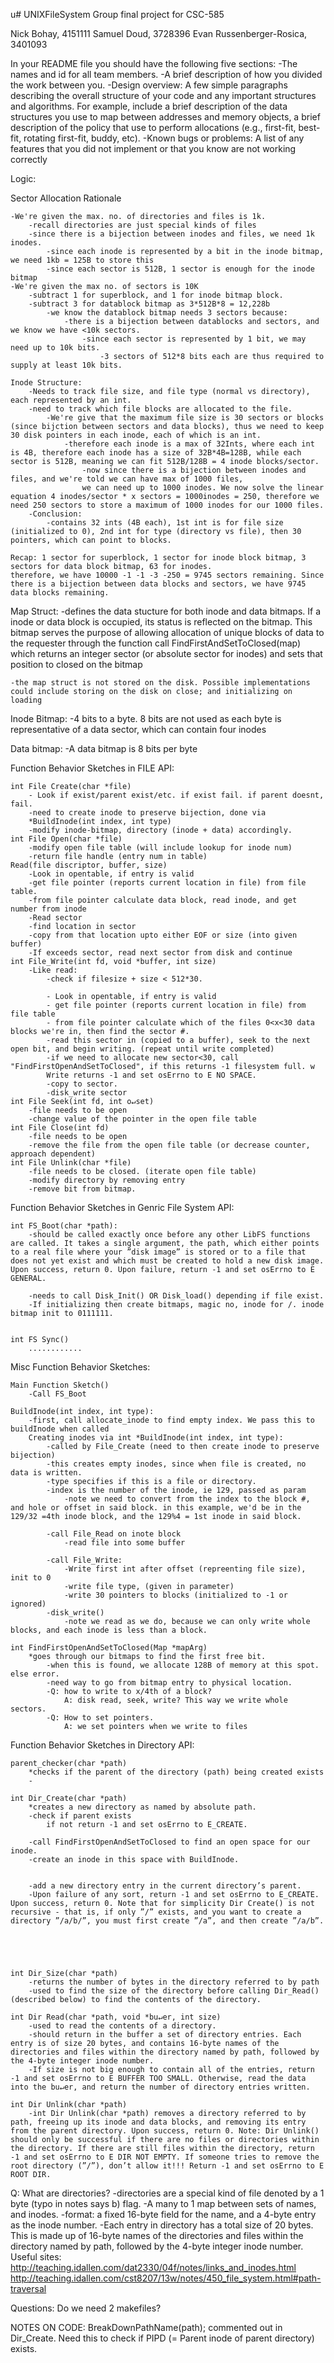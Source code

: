 u# UNIXFileSystem
Group final project for CSC-585

Nick Bohay, 4151111
Samuel Doud, 3728396
Evan Russenberger-Rosica, 3401093

In your README file you should have the following five sections:
	-The names and id for all team members.
	-A brief description of how you divided the work between you.
	-Design overview: A few simple paragraphs describing the overall structure of your code and
	any important structures and algorithms. For example, include a brief description of the data structures you use to map between addresses and memory objects, a brief description of the policy that use to perform allocations (e.g., first-fit, best-fit, rotating first-fit, buddy, etc).
	-Known bugs or problems: A list of any features that you did not implement or that you know are not working correctly


Logic:

Sector Allocation Rationale

	-We're given the max. no. of directories and files is 1k. 
		-recall directories are just special kinds of files
		-since there is a bijection between inodes and files, we need 1k inodes.
			-since each inode is represented by a bit in the inode bitmap, we need 1kb = 125B to store this 
			-since each sector is 512B, 1 sector is enough for the inode bitmap
	-We're given the max no. of sectors is 10K
		-subtract 1 for superblock, and 1 for inode bitmap block.
		-subtract 3 for datablock bitmap as 3*512B*8 = 12,228b
			-we know the datablock bitmap needs 3 sectors because:
				-there is a bijection between datablocks and sectors, and we know we have <10k sectors.
					-since each sector is represented by 1 bit, we may need up to 10k bits. 
						-3 sectors of 512*8 bits each are thus required to supply at least 10k bits. 

	Inode Structure:
		-Needs to track file size, and file type (normal vs directory), each represented by an int.
		-need to track which file blocks are allocated to the file. 
			-We're give that the maximum file size is 30 sectors or blocks (since bijction between sectors and data blocks), thus we need to keep 30 disk pointers in each inode, each of which is an int. 
				-therefore each inode is a max of 32Ints, where each int is 4B, therefore each inode has a size of 32B*4B=128B, while each sector is 512B, meaning we can fit 512B/128B = 4 inode blocks/sector. 
					-now since there is a bijection between inodes and files, and we're told we can have max of 1000 files, 
					we can need up to 1000 inodes. We now solve the linear equation 4 inodes/sector * x sectors = 1000inodes = 250, therefore we need 250 sectors to store a maximum of 1000 inodes for our 1000 files.
		-Conclusion: 
			-contains 32 ints (4B each), 1st int is for file size (initialized to 0), 2nd int for type (directory vs file), then 30 pointers, which can point to blocks. 

	Recap: 1 sector for superblock, 1 sector for inode block bitmap, 3 sectors for data block bitmap, 63 for inodes. 
	therefore, we have 10000 -1 -1 -3 -250 = 9745 sectors remaining. Since there is a bijection between data blocks and sectors, we have 9745 data blocks remaining. 


Map Struct: 
	-defines the data stucture for both inode and data bitmaps. If a inode or data block is occupied, its status is reflected on the bitmap. This bitmap serves the purpose of allowing allocation of unique blocks of data to the requester through the function call FindFirstAndSetToClosed(map) which returns an integer sector (or absolute sector for inodes) and sets that position to closed on the bitmap

	-the map struct is not stored on the disk. Possible implementations could include storing on the disk on close; and initializing on loading

Inode Bitmap:
	-4 bits to a byte. 8 bits are not used as each byte is representative of a data sector, which can contain four inodes
	
Data bitmap:
	-A data bitmap is 8 bits per byte

Function Behavior Sketches in FILE API:

	int File Create(char *file)
		- Look if exist/parent exist/etc. if exist fail. if parent doesnt, fail.
		-need to create inode to preserve bijection, done via 
		*BuildInode(int index, int type)
		-modify inode-bitmap, directory (inode + data) accordingly. 
	int File Open(char *file)
		-modify open file table (will include lookup for inode num)
		-return file handle (entry num in table)
	Read(file discriptor, buffer, size)
		-Look in opentable, if entry is valid
		-get file pointer (reports current location in file) from file table.
		-from file pointer calculate data block, read inode, and get number from inode
		-Read sector
		-find location in sector
		-copy from that location upto either EOF or size (into given buffer)
		-If exceeds sector, read next sector from disk and continue
	int File_Write(int fd, void *buffer, int size)
		-Like read:
			-check if filesize + size < 512*30. 

			- Look in opentable, if entry is valid
			- get file pointer (reports current location in file) from file table
			- from file pointer calculate which of the files 0<x<30 data blocks we're in, then find the sector #.
			-read this sector in (copied to a buffer), seek to the next open bit, and begin writing. (repeat until write completed)
			-if we need to allocate new sector<30, call "FindFirstOpenAndSetToClosed", if this returns -1 filesystem full. w
			Write returns -1 and set osErrno to E NO SPACE. 
			-copy to sector.
			-disk_write sector
	int File Seek(int fd, int o↵set) 
		-file needs to be open
		-change value of the pointer in the open file table
	int File Close(int fd)
		-file needs to be open
		-remove the file from the open file table (or decrease counter, approach dependent)
	int File Unlink(char *file)
		-file needs to be closed. (iterate open file table)
		-modify directory by removing entry
		-remove bit from bitmap. 

Function Behavior Sketches in Genric File System API:

	int FS_Boot(char *path):
		-should be called exactly once before any other LibFS functions are called. It takes a single argument, the path, which either points to a real file where your ”disk image” is stored or to a file that does not yet exist and which must be created to hold a new disk image. Upon success, return 0. Upon failure, return -1 and set osErrno to E GENERAL.
		
		-needs to call Disk_Init() OR Disk_load() depending if file exist.
		-If initializing then create bitmaps, magic no, inode for /. inode bitmap init to 0111111. 


	int FS Sync()
		............ 


Misc Function Behavior Sketches:

	Main Function Sketch()
		-Call FS_Boot

	BuildInode(int index, int type):
		-first, call allocate_inode to find empty index. We pass this to buildInode when called
		Creating inodes via int *BuildInode(int index, int type):
			-called by File_Create (need to then create inode to preserve bijection)
			-this creates empty inodes, since when file is created, no data is written. 
			-type specifies if this is a file or directory. 
			-index is the number of the inode, ie 129, passed as param
				-note we need to convert from the index to the block #, and hole or offset in said block. in this example, we'd be in the 129/32 =4th inode block, and the 129%4 = 1st inode in said block. 

			-call File_Read on inote block
				-read file into some buffer

			-call File_Write: 
				-Write first int after offset (repreenting file size), init to 0
				-write file type, (given in parameter)
				-write 30 pointers to blocks (initialized to -1 or ignored)
			-disk_write() 
				-note we read as we do, because we can only write whole blocks, and each inode is less than a block. 

	int FindFirstOpenAndSetToClosed(Map *mapArg) 
		*goes through our bitmaps to find the first free bit. 
			-when this is found, we allocate 128B of memory at this spot. else error. 
			-need way to go from bitmap entry to physical location. 
			-Q: how to write to x/4th of a block?
				A: disk read, seek, write? This way we write whole sectors. 
			-Q: How to set pointers.
				A: we set pointers when we write to files



Function Behavior Sketches in Directory API:

	parent_checker(char *path)
		*checks if the parent of the directory (path) being created exists
		-

	int Dir_Create(char *path)
		*creates a new directory as named by absolute path.
		-check if parent exists
			if not return -1 and set osErrno to E_CREATE.

		-call FindFirstOpenAndSetToClosed to find an open space for our inode. 
		-create an inode in this space with BuildInode. 


		-add a new directory entry in the current directory’s parent. 
		-Upon failure of any sort, return -1 and set osErrno to E_CREATE. Upon success, return 0. Note that for simplicity Dir Create() is not recursive - that is, if only ”/” exists, and you want to create a directory ”/a/b/”, you must first create ”/a”, and then create ”/a/b”.





	int Dir_Size(char *path)
		-returns the number of bytes in the directory referred to by path
		-used to find the size of the directory before calling Dir_Read() (described below) to find the contents of the directory.

	int Dir Read(char *path, void *bu↵er, int size) 
		-used to read the contents of a directory.
		-should return in the buffer a set of directory entries. Each entry is of size 20 bytes, and contains 16-byte names of the directories and files within the directory named by path, followed by the 4-byte integer inode number.
		-If size is not big enough to contain all of the entries, return -1 and set osErrno to E BUFFER TOO SMALL. Otherwise, read the data into the bu↵er, and return the number of directory entries written.

	int Dir Unlink(char *path) 
		-int Dir Unlink(char *path) removes a directory referred to by path, freeing up its inode and data blocks, and removing its entry from the parent directory. Upon success, return 0. Note: Dir Unlink() should only be successful if there are no files or directories within the directory. If there are still files within the directory, return -1 and set osErrno to E DIR NOT EMPTY. If someone tries to remove the root directory (”/”), don’t allow it!!! Return -1 and set osErrno to E ROOT DIR.


Q: What are directories?
	-directories are a special kind of file denoted by a 1 byte (typo in notes says b) flag. 
	-A many to 1 map between sets of names, and inodes. 
	-format: a fixed 16-byte field for the name, and a 4-byte entry as the inode number.
	-Each entry in directory has a total size of 20 bytes. This is made up of 16-byte names of the directories and files within the directory named by path, followed by the 4-byte integer inode number.
	Useful sites:
		http://teaching.idallen.com/dat2330/04f/notes/links_and_inodes.html
		http://teaching.idallen.com/cst8207/13w/notes/450_file_system.html#path-traversal




Questions: 
	Do we need 2 makefiles?

NOTES ON CODE:
	BreakDownPathName(path); commented out in Dir_Create. Need this to check if PIPD (= Parent inode of parent directory) exists. 
